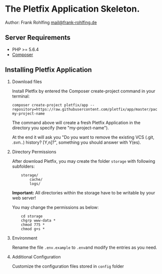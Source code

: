 The Pletfix Application Skeleton.
=================================

Author: Frank Rohlfing <mail@frank-rohlfing.de>

Server Requirements
-------------------

- PHP >= 5.6.4
- [Composer](https://getcomposer.org/)


Installing Pletfix Application
------------------------------
 
1) Download files

    Install Pletfix by entered the Composer create-project command in your terminal:

    ~~~
    composer create-project pletfix/app --repository=https://raw.githubusercontent.com/pletfix/app/master/packages.json my-project-name
    ~~~
 
    The command above will create a fresh Pletfix Application in the directory you specify (here "my-project-name").
 
    At the end it will ask you "Do you want to remove the existing VCS (.git, .svn..) history? [Y,n]?", something you should answer with Y(es).

2) Directory Permissions

    After download Pletfix, you may create the folder `storage` with following subfolders:
    
    ~~~
        storage/
            cache/
            logs/
    ~~~

    **Important:** All directories within the storage have to be writable by your web server! 

    You may change the permissions as below:

    ~~~
        cd storage
        chgrp www-data *
        chmod 775 *
        chmod g+s *
    ~~~

3) Environment

    Rename the file `.env.example` to `.env`and modify the entries as you need.
 
4) Additional Configuration

    Customize the configuration files stored in `config` folder
 
